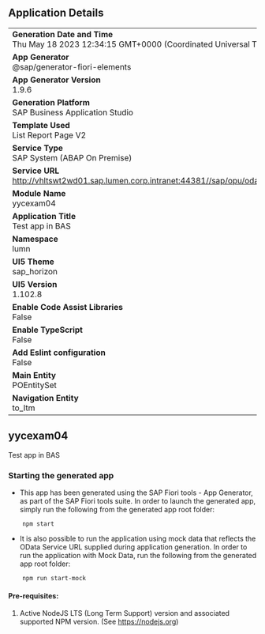 ## Application Details
|               |
| ------------- |
|**Generation Date and Time**<br>Thu May 18 2023 12:34:15 GMT+0000 (Coordinated Universal Time)|
|**App Generator**<br>@sap/generator-fiori-elements|
|**App Generator Version**<br>1.9.6|
|**Generation Platform**<br>SAP Business Application Studio|
|**Template Used**<br>List Report Page V2|
|**Service Type**<br>SAP System (ABAP On Premise)|
|**Service URL**<br>http://vhltswt2wd01.sap.lumen.corp.intranet:44381//sap/opu/odata/sap/YY_C_EXAM01_CDS
|**Module Name**<br>yycexam04|
|**Application Title**<br>Test app in BAS |
|**Namespace**<br>lumn|
|**UI5 Theme**<br>sap_horizon|
|**UI5 Version**<br>1.102.8|
|**Enable Code Assist Libraries**<br>False|
|**Enable TypeScript**<br>False|
|**Add Eslint configuration**<br>False|
|**Main Entity**<br>POEntitySet|
|**Navigation Entity**<br>to_Itm|

## yycexam04

Test app in BAS

### Starting the generated app

-   This app has been generated using the SAP Fiori tools - App Generator, as part of the SAP Fiori tools suite.  In order to launch the generated app, simply run the following from the generated app root folder:

```
    npm start
```

- It is also possible to run the application using mock data that reflects the OData Service URL supplied during application generation.  In order to run the application with Mock Data, run the following from the generated app root folder:

```
    npm run start-mock
```

#### Pre-requisites:

1. Active NodeJS LTS (Long Term Support) version and associated supported NPM version.  (See https://nodejs.org)


